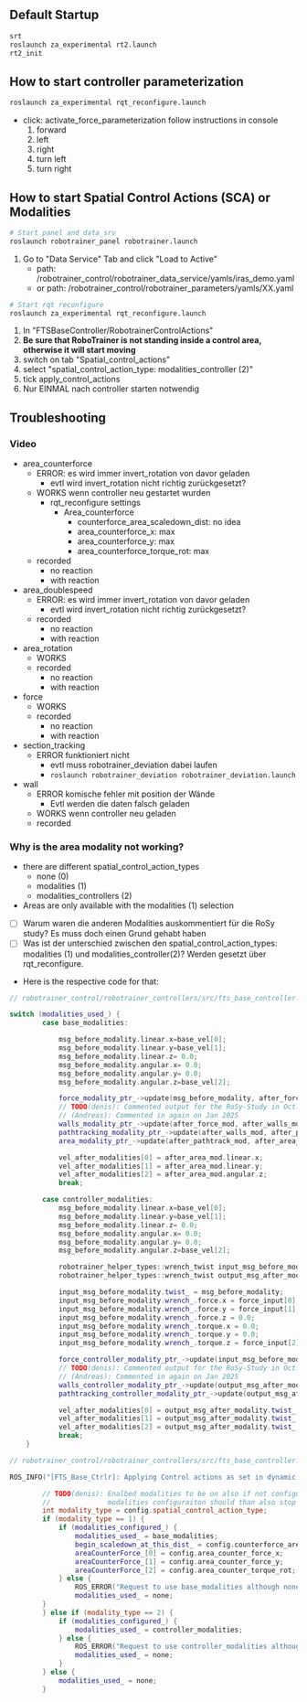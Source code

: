 
## Default Startup
```bash
srt
roslaunch za_experimental rt2.launch
rt2_init
```

## How to start controller parameterization
```bash
roslaunch za_experimental rqt_reconfigure.launch
```
- click: activate_force_parameterization
	follow instructions in console
	1. forward
	2. left
	3. right
	4. turn left
	5. turn right


## How to start Spatial Control Actions (SCA) or Modalities
```bash
# Start panel and data_srv
roslaunch robotrainer_panel robotrainer.launch
```
1. Go to "Data Service" Tab and click "Load to Active"
	- path: /robotrainer_control/robotrainer_data_service/yamls/iras_demo.yaml
	- or path: /robotrainer_control/robotrainer_parameters/yamls/XX.yaml
```bash
# Start rqt reconfigure
roslaunch za_experimental rqt_reconfigure.launch
```
1. In  "FTSBaseController/RobotrainerControlActions"
2. **Be sure that RoboTrainer is not standing inside a control area, otherwise it will start moving**
3. switch on tab "Spatial_control_actions"
4. select "spatial_control_action_type: modalities_controller (2)"
5. tick apply_control_actions
6. Nur EINMAL nach controller starten notwendig


## Troubleshooting

### Video
- area_counterforce
	- ERROR: es wird immer invert_rotation von davor geladen
		- evtl wird invert_rotation nicht richtig zurückgesetzt?
	- WORKS wenn controller neu gestartet wurden
		- rqt_reconfigure settings
			- Area_counterforce
				- counterforce_area_scaledown_dist: no idea
				- area_counterforce_x: max
				- area_counterforce_y: max
				- area_counterforce_torque_rot: max
	- recorded
		- no reaction
		- with reaction
- area_doublespeed
	- ERROR: es wird immer invert_rotation von davor geladen
		- evtl wird invert_rotation nicht richtig zurückgesetzt?
	- recorded
		- no reaction
		- with reaction
- area_rotation
	- WORKS
	- recorded
		- no reaction
		- with reaction
- force
	- WORKS
	- recorded
		- no reaction
		- with reaction
- section_tracking
	- ERROR funktioniert nicht
		- evtl muss robotrainer_deviation dabei laufen
		- `roslaunch robotrainer_deviation robotrainer_deviation.launch`
- wall
	- ERROR komische fehler mit position der Wände
		- Evtl werden die daten falsch geladen
	- WORKS wenn controller neu geladen
	- recorded

### Why is the area modality not working?
- there are different spatial_control_action_types
	- none (0)
	- modalities (1)
	- modalities_controllers (2)
- Areas are only available with the modalities (1) selection
- [ ] Warum waren die anderen Modalities auskommentiert für die RoSy study? Es muss doch einen Grund gehabt haben
- [ ] Was ist der unterschied zwischen den spatial_control_action_types: modalities (1) und modalities_controller(2)? Werden gesetzt über rqt_reconfigure.
- Here is the respective code for that:
```cpp
// robotrainer_control/robotrainer_controllers/src/fts_base_controller.cpp

switch (modalities_used_) {
        case base_modalities:

            msg_before_modality.linear.x=base_vel[0];
            msg_before_modality.linear.y=base_vel[1];
            msg_before_modality.linear.z= 0.0;
            msg_before_modality.angular.x= 0.0;
            msg_before_modality.angular.y= 0.0;
            msg_before_modality.angular.z=base_vel[2];

            force_modality_ptr_->update(msg_before_modality, after_force_mod);
            // TODO(denis): Commented output for the RoSy-Study in Oct. 2020
            // (Andreas): Commented in again on Jan 2025
            walls_modality_ptr_->update(after_force_mod, after_walls_mod);
            pathtracking_modality_ptr_->update(after_walls_mod, after_pathtrack_mod);
            area_modality_ptr_->update(after_pathtrack_mod, after_area_mod);

            vel_after_modalities[0] = after_area_mod.linear.x;
            vel_after_modalities[1] = after_area_mod.linear.y;
            vel_after_modalities[2] = after_area_mod.angular.z;
            break;

        case controller_modalities:
            msg_before_modality.linear.x=base_vel[0];
            msg_before_modality.linear.y=base_vel[1];
            msg_before_modality.linear.z= 0.0;
            msg_before_modality.angular.x= 0.0;
            msg_before_modality.angular.y= 0.0;
            msg_before_modality.angular.z=base_vel[2];

            robotrainer_helper_types::wrench_twist input_msg_before_modality;
            robotrainer_helper_types::wrench_twist output_msg_after_modality;

            input_msg_before_modality.twist_ = msg_before_modality;
            input_msg_before_modality.wrench_.force.x = force_input[0];
            input_msg_before_modality.wrench_.force.y = force_input[1];
            input_msg_before_modality.wrench_.force.z = 0.0;
            input_msg_before_modality.wrench_.torque.x = 0.0;
            input_msg_before_modality.wrench_.torque.y = 0.0;
            input_msg_before_modality.wrench_.torque.z = force_input[2];

            force_controller_modality_ptr_->update(input_msg_before_modality, output_msg_after_modality);
            // TODO(denis): Commented output for the RoSy-Study in Oct. 2020
            // (Andreas): Commented in again on Jan 2025
            walls_controller_modality_ptr_->update(output_msg_after_modality, output_msg_after_modality);
            pathtracking_controller_modality_ptr_->update(output_msg_after_modality, output_msg_after_modality);

            vel_after_modalities[0] = output_msg_after_modality.twist_.linear.x;
            vel_after_modalities[1] = output_msg_after_modality.twist_.linear.y;
            vel_after_modalities[2] = output_msg_after_modality.twist_.angular.z;
            break;
    }
```

```cpp
// robotrainer_control/robotrainer_controllers/src/fts_base_controller.cpp

ROS_INFO("[FTS_Base_Ctrlr]: Applying Control actions as set in dynamic reconfigure!");

        // TODO(denis): Enalbed modalities to be on also if not configured
        //              modalities configuraiton should than also stop controller
        int modality_type = config.spatial_control_action_type;
        if (modality_type == 1) {
            if (modalities_configured_) {
                modalities_used_ = base_modalities;
                begin_scaledown_at_this_dist_ = config.counterforce_area_scaledown_dist;
                areaCounterForce_[0] = config.area_counter_force_x;
                areaCounterForce_[1] = config.area_counter_force_y;
                areaCounterForce_[2] = config.area_counter_torque_rot;
            } else {
                ROS_ERROR("Request to use base_modalities although none have been configured yet. Please send a configuration first!");
                modalities_used_ = none;
        }
        } else if (modality_type == 2) {
            if (modalities_configured_) {
                modalities_used_ = controller_modalities;
            } else {
                ROS_ERROR("Request to use controller_modalities although none have been configured yet. Please send a configuration first!");
                modalities_used_ = none;
            }
        } else {
            modalities_used_ = none;
        }
```